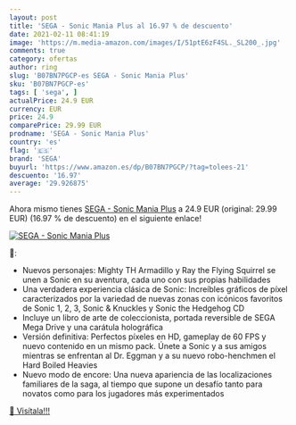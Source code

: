 ```yaml
---
layout: post
title: 'SEGA - Sonic Mania Plus al 16.97 % de descuento'
date: 2021-02-11 08:41:19
image: 'https://m.media-amazon.com/images/I/51ptE6zF4SL._SL200_.jpg'
comments: true
category: ofertas
author: ring
slug: 'B07BN7PGCP-es SEGA - Sonic Mania Plus'
sku: 'B07BN7PGCP-es'
tags: [ 'sega', ]
actualPrice: 24.9 EUR
currency: EUR
price: 24.9
comparePrice: 29.99 EUR
prodname: 'SEGA - Sonic Mania Plus'
country: 'es'
flag: '🇪🇸'
brand: 'SEGA'
buyurl: 'https://www.amazon.es/dp/B07BN7PGCP/?tag=tolees-21'
descuento: '16.97'
average: '29.926875'
---
```


Ahora mismo tienes [SEGA - Sonic Mania Plus](https://www.amazon.es/dp/B07BN7PGCP/?tag=tolees-21) a 24.9 EUR (original: 29.99 EUR) (16.97 %  de descuento) en el siguiente enlace!

[![SEGA - Sonic Mania Plus](https://m.media-amazon.com/images/I/51ptE6zF4SL._SL200_.jpg)](https://www.amazon.es/dp/B07BN7PGCP/?tag=tolees-21)

🔎:

- Nuevos personajes: Mighty TH Armadillo y Ray the Flying Squirrel se unen a Sonic en su aventura, cada uno con sus propias habilidades
- Una verdadera experiencia clásica de Sonic: Increíbles gráficos de píxel caracterizados por la variedad de nuevas zonas con icónicos favoritos de Sonic 1, 2, 3, Sonic & Knuckles y Sonic the Hedgehog CD
- Incluye un libro de arte de coleccionista, portada reversible de SEGA Mega Drive y una carátula holográfica
- Versión definitiva: Perfectos píxeles en HD, gameplay de 60 FPS y nuevo contenido en un mismo pack. Únete a Sonic y a sus amigos mientras se enfrentan al Dr. Eggman y a su nuevo robo-henchmen el Hard Boiled Heavies
- Nuevo modo de encore: Una nueva apariencia de las localizaciones familiares de la saga, al tiempo que supone un desafío tanto para novatos como para los jugadores más experimentados

[🛒 Visítala!!!](https://www.amazon.es/dp/B07BN7PGCP/?tag=tolees-21)
